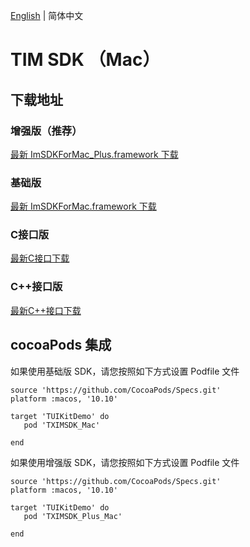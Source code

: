 [English](./README_EN.md) | 简体中文

# TIM SDK （Mac）

## 下载地址

### 增强版（推荐）
[最新 ImSDKForMac_Plus.framework 下载](https://im.sdk.qcloud.com/download/plus/6.2.2363/ImSDKForMac_Plus_6.2.2363.framework.zip)

### 基础版
[最新 ImSDKForMac.framework 下载](https://im.sdk.qcloud.com/download/standard/5.1.62/TIM_SDK_Mac_latest_framework.zip)

### C接口版
[最新C接口下载](https://im.sdk.cloud.tencent.cn/download/plus/6.2.2363/cross_platform/ImSDK_Mac_C_6.2.2363.framework.zip)

### C++接口版
[最新C++接口下载](https://im.sdk.cloud.tencent.cn/download/plus/6.2.2363/cross_platform/ImSDK_Mac_CPP_6.2.2363.framework.zip)

## cocoaPods 集成
如果使用基础版 SDK，请您按照如下方式设置 Podfile 文件

```
source 'https://github.com/CocoaPods/Specs.git'
platform :macos, '10.10'

target 'TUIKitDemo' do
   pod 'TXIMSDK_Mac'

end

```

如果使用增强版 SDK，请您按照如下方式设置 Podfile 文件

```
source 'https://github.com/CocoaPods/Specs.git'
platform :macos, '10.10'

target 'TUIKitDemo' do
   pod 'TXIMSDK_Plus_Mac'

end

```
